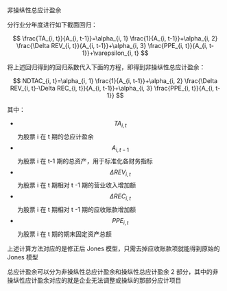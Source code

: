 非操纵性总应计盈余

分行业分年度进行如下截面回归：

$$
\frac{TA_{i, t}}{A_{i, t-1}}=\alpha_{i, 1} \frac{1}{A_{i, t-1}}+\alpha_{i, 2} \frac{\Delta REV_{i, t}}{A_{i, t-1}}+\alpha_{i, 3} \frac{PPE_{i, t}}{A_{i, t-1}}+\varepsilon_{i, t}
$$

将上述回归得到的回归系数代入下面的方程，即得到非操纵性总应计盈余：

$$
NDTAC_{i, t}=\alpha_{i, 1} \frac{1}{A_{i, t-1}}+\alpha_{i, 2} \frac{\Delta REV_{i, t}-\Delta REC_{i, t}}{A_{i, t-1}}+\alpha_{i, 3} \frac{PPE_{i, t}}{A_{i, t-1}}
$$

其中：

- $$TA_{i, t}$$ 为股票 i 在 t 期的总应计盈余
- $$A_{i, t-1}$$ 为股票 i 在 t-1 期的总资产，用于标准化各财务指标
- $$\Delta REV_{i, t}$$ 为股票 i 在 t 期相对 t -1 期的营业收入增加额
- $$\Delta REC_{i, t}$$ 为股票 i 在 t 期相对 t -1 期的应收账款增加额
- $$PPE_{i, t}$$ 为股票 i 在 t 期的期末固定资产总额

上述计算方法对应的是修正后 Jones 模型，只需去掉应收账款项就能得到原始的 Jones 模型

总应计盈余可以分为非操纵性总应计盈余和操纵性总应计盈余 2 部分，其中的非操纵性应计盈余对应的就是企业无法调整或操纵的那部分应计项目

